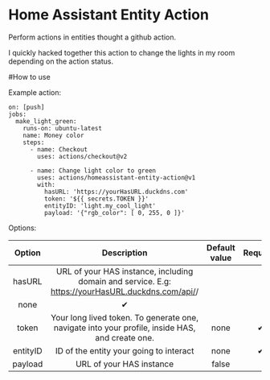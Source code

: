 # Home Assistant Entity Action

Perform actions in entities thought a github action.

I quickly hacked together this action to change the lights in my room depending on the action status.


#How to use

Example action:

```
on: [push]
jobs:
  make_light_green:
    runs-on: ubuntu-latest
    name: Money color
    steps:
      - name: Checkout
        uses: actions/checkout@v2
        
      - name: Change light color to green
        uses: actions/homeassistant-entity-action@v1
        with:
          hasURL: 'https://yourHasURL.duckdns.com'
          token: '${{ secrets.TOKEN }}'
          entityID: 'light.my_cool_light'
          payload: '{"rgb_color": [ 0, 255, 0 ]}'
```

Options:

| Option | Description | Default value |Required |
| :---: | :---: | :---: | :---: |
| hasURL | URL of your HAS instance, including domain and service. E.g: https://yourHasURL.duckdns.com/api/<domain>/<service>
| none | ✔ |
| token | Your long lived token. To generate one, navigate into your profile, inside HAS, and create one. | none | ✔ |
| entityID | ID of the entity your going to interact | none | ✔ |
| payload | URL of your HAS instance | false |  |
